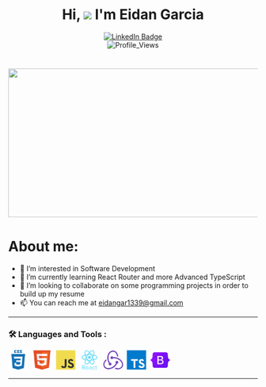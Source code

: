 
<h1 align="center">
  Hi,
  <img src="https://media.giphy.com/media/hvRJCLFzcasrR4ia7z/giphy.gif" width="30px"/>
  I'm Eidan Garcia
</h1>

<div align="center" id="badges">
  <a href="https://www.linkedin.com/in/egar03/"><img src="https://img.shields.io/badge/LinkedIn-blue?style=for-the-badge&logo=linkedin&logoColor=white" alt="LinkedIn Badge"/></a>
</div>
<div align="center">
  <img src="https://komarev.com/ghpvc/?username=EidanGar&style=flat-square&color=blue" alt="Profile_Views"/>
</div>
<h1></h1>
<div align="center">
   <img src="https://media.giphy.com/media/dWesBcTLavkZuG35MI/giphy.gif" width="600" height="300"/>
</div>

<h1>About me:</h1>

- 👀 I’m interested in Software Development
- 🌱 I’m currently learning React Router and more Advanced TypeScript
- 💞️ I’m looking to collaborate on some programming projects in order to build up my resume
- 📫 You can reach me at eidangar1339@gmail.com

---

### :hammer_and_wrench: Languages and Tools :

<div>
  <img src="https://github.com/devicons/devicon/blob/master/icons/css3/css3-plain-wordmark.svg"  title="CSS3" alt="CSS" width="40" height="40"/>&nbsp;
  <img src="https://github.com/devicons/devicon/blob/master/icons/html5/html5-original.svg" title="HTML5" alt="HTML" width="40" height="40"/>&nbsp;
  <img src="https://github.com/devicons/devicon/blob/master/icons/javascript/javascript-original.svg" title="JavaScript" alt="JavaScript" width="40" height="40"/>&nbsp;
  <img src="https://github.com/devicons/devicon/blob/master/icons/react/react-original-wordmark.svg" title="React" alt="React" width="40" height="40"/>&nbsp;
  <img src="https://github.com/devicons/devicon/blob/master/icons/redux/redux-original.svg" title="Redux" alt="Redux " width="40" height="40"/>&nbsp;
  <img src="https://github.com/devicons/devicon/blob/master/icons/typescript/typescript-original.svg" title="TypeScript" **alt="TypeScript" width="40" height="40"/>&nbsp;
  <img src="https://github.com/devicons/devicon/blob/master/icons/bootstrap/bootstrap-original.svg" title="bootstrap" **alt="bootstrap" width="40" height="40"/>
</div>

---


<!---
EidanGar/EidanGar is a ✨ special ✨ repository because its `README.md` (this file) appears on your GitHub profile.
You can click the Preview link to take a look at your changes.
--->
